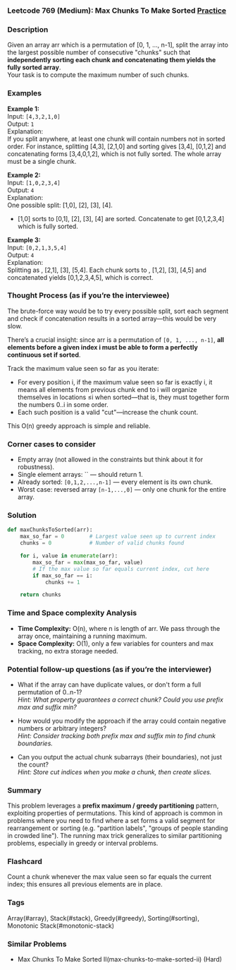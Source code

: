 ### Leetcode 769 (Medium): Max Chunks To Make Sorted [Practice](https://leetcode.com/problems/max-chunks-to-make-sorted)

### Description  
Given an array arr which is a permutation of [0, 1, ..., n-1], split the array into the largest possible number of consecutive "chunks" such that **independently sorting each chunk and concatenating them yields the fully sorted array**.  
Your task is to compute the maximum number of such chunks.

### Examples  

**Example 1:**  
Input: `[4,3,2,1,0]`  
Output: `1`  
Explanation:  
If you split anywhere, at least one chunk will contain numbers not in sorted order. For instance, splitting [4,3], [2,1,0] and sorting gives [3,4], [0,1,2] and concatenating forms [3,4,0,1,2], which is not fully sorted. The whole array must be a single chunk.

**Example 2:**  
Input: `[1,0,2,3,4]`  
Output: `4`  
Explanation:  
One possible split: [1,0], [2], [3], [4].  
- [1,0] sorts to [0,1], [2], [3], [4] are sorted. Concatenate to get [0,1,2,3,4] which is fully sorted.

**Example 3:**  
Input: `[0,2,1,3,5,4]`  
Output: `4`  
Explanation:  
Splitting as , [2,1], [3], [5,4]. Each chunk sorts to , [1,2], [3], [4,5] and concatenated yields [0,1,2,3,4,5], which is correct.

### Thought Process (as if you’re the interviewee)  
The brute-force way would be to try every possible split, sort each segment and check if concatenation results in a sorted array—this would be very slow.
  
There’s a crucial insight: since arr is a permutation of `[0, 1, ..., n-1]`, **all elements before a given index i must be able to form a perfectly continuous set if sorted**.

Track the maximum value seen so far as you iterate:
- For every position i, if the maximum value seen so far is exactly i, it means all elements from previous chunk end to i will organize themselves in locations ≤i when sorted—that is, they must together form the numbers 0..i in some order.
- Each such position is a valid "cut"—increase the chunk count.
  
This O(n) greedy approach is simple and reliable.

### Corner cases to consider  
- Empty array (not allowed in the constraints but think about it for robustness).
- Single element arrays: `` — should return 1.
- Already sorted: `[0,1,2,...,n-1]` — every element is its own chunk.
- Worst case: reversed array `[n-1,...,0]` — only one chunk for the entire array.

### Solution

```python
def maxChunksToSorted(arr):
    max_so_far = 0        # Largest value seen up to current index
    chunks = 0            # Number of valid chunks found

    for i, value in enumerate(arr):
        max_so_far = max(max_so_far, value)
        # If the max value so far equals current index, cut here
        if max_so_far == i:
            chunks += 1

    return chunks
```

### Time and Space complexity Analysis  

- **Time Complexity:** O(n), where n is length of arr. We pass through the array once, maintaining a running maximum.
- **Space Complexity:** O(1), only a few variables for counters and max tracking, no extra storage needed.

### Potential follow-up questions (as if you’re the interviewer)  

- What if the array can have duplicate values, or don't form a full permutation of 0..n-1?  
  *Hint: What property guarantees a correct chunk? Could you use prefix max and suffix min?*

- How would you modify the approach if the array could contain negative numbers or arbitrary integers?  
  *Hint: Consider tracking both prefix max and suffix min to find chunk boundaries.*

- Can you output the actual chunk subarrays (their boundaries), not just the count?  
  *Hint: Store cut indices when you make a chunk, then create slices.*

### Summary
This problem leverages a **prefix maximum / greedy partitioning** pattern, exploiting properties of permutations. This kind of approach is common in problems where you need to find where a set forms a valid segment for rearrangement or sorting (e.g. "partition labels", "groups of people standing in crowded line"). The running max trick generalizes to similar partitioning problems, especially in greedy or interval problems.


### Flashcard
Count a chunk whenever the max value seen so far equals the current index; this ensures all previous elements are in place.

### Tags
Array(#array), Stack(#stack), Greedy(#greedy), Sorting(#sorting), Monotonic Stack(#monotonic-stack)

### Similar Problems
- Max Chunks To Make Sorted II(max-chunks-to-make-sorted-ii) (Hard)